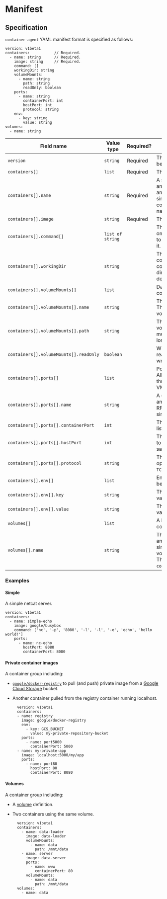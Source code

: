# Manifest

## Specification

`container-agent` YAML manifest format is specified as follows:

    version: v1beta1
    containers:           // Required.
      - name: string      // Required.
        image: string     // Required.
        command: []
        workingDir: string
        volumeMounts:
          - name: string
            path: string
            readOnly: boolean
        ports:
          - name: string
            containerPort: int
            hostPort: int
            protocol: string
        env:
          - key: string
            value: string
    volumes:
      - name: string


Field name | Value type | Required? | Spec
---------- | ---------- | -------- | ----
`version` | `string` | Required | The version of the manifest.  Must be `v1beta1`.
`containers[]` | `list` | Required | The list of containers to launch.
`containers[].name` | `string` | Required | A symbolic name used to create and track the container.  Must be an RFC1035 compatible value (a single segment of a DNS name). All containers must have unique names.
`containers[].image` | `string` | Required | The container image to run.
`containers[].command[]` | `list of string` |  | The command line to run.  If this is omitted, the container is assumed to have a command embedded in it.
`containers[].workingDir` | `string` |  | The initial working directory for the command.  Default is the container’s embedded working directory or else the Docker default.
`containers[].volumeMounts[]` | `list` |  | Data volumes to expose into the container.
`containers[].volumeMounts[].name` | `string` | | The name of the volume to mount.  This must match the name of a volume defined in volumes[].
`containers[].volumeMounts[].path` | `string` | | The path at which to mount the volume inside the container.  This must be an absolute path and no longer than 512 characters.
`containers[].volumeMounts[].readOnly` | `boolean` |  | Whether this volume should be read-only.  Default is `false` (read-write).
`containers[].ports[]` | `list` |  | Ports to expose from the container. All of these are exposed out through the public interface of the VM.
`containers[].ports[].name` | `string` |  | A symbolic name used to create and track the port. Must be an RFC1035 compatible value (a single segment of a DNS name).
`containers[].ports[].containerPort` | `int` | | The port on which the container is listening.
`containers[].ports[].hostPort` | `int` |  | The port on the host which maps to the `containerPort`. Default is the same as `containerPort`.
`containers[].ports[].protocol` | `string` |  | The protocol for this port. Valid options are `TCP` and `UDP`.  Default is `TCP`.
`containers[].env[]` | `list` | | Environment variables to set before the container runs.
`containers[].env[].key` | `string` | | The name of the environment variable.
`containers[].env[].value` | `string` | | The value of the environment variable.
`volumes[]` | `list` | | A list of volumes to share between containers.
`volumes[].name` | `string` | | The name of the volume.  Must be an RFC1035 compatible value (a single segment of a DNS name).  All volumes must have unique names.  These are referenced by `containers[].volumeMounts[].name`.

### Examples

#### Simple

A simple netcat server.

    version: v1beta1
    containers:
      - name: simple-echo
        image: google/busybox
        command: ['nc', '-p', '8080', '-l', '-l', '-e', 'echo', 'hello world!']
        ports:
          - name: nc-echo
            hostPort: 8080
            containerPort: 8080


#### Private container images

A container group including:
- [`google/docker-registry`](https://index.docker.io/u/google/docker-registry) to pull (and push) private image from a [Google Cloud Storage](https://developers.google.com/storage/) bucket.
- Another container pulled from the registry container running localhost.

        version: v1beta1
        containers:
        - name: registry
          image: google/docker-registry
          env:
            - key: GCS_BUCKET
              value: my-private-repository-bucket
          ports:
            - name: port5000
              containerPort: 5000
        - name: my-private-app
          image: localhost:5000/my/app
          ports:
            - name: port80
              hostPort: 80
              containerPort: 8080


#### Volumes

A container group including:
- A [volume](http://docs.docker.io/use/working_with_volumes/) definition.
- Two containers using the same volume.

        version: v1beta1
        containers:
          - name: data-loader
            image: data-loader
            volumeMounts:
              - name: data
                path: /mnt/data
          - name: server
            image: data-server
            ports:
              - name: www
                containerPort: 80
            volumeMounts:
              - name: data
                path: /mnt/data
        volumes:
          - name: data

